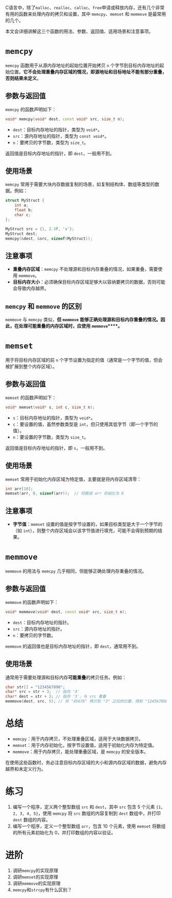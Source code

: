 C语言中，除了`malloc`、`realloc`、`calloc`、`free`申请或释放内存，还有几个非常有用的函数来处理内存的拷贝和设置，其中 `memcpy`、`memset` 和 `memmove` 是最常用的几个。

本文会详细讲解这三个函数的用法、参数、返回值、适用场景和注意事项。

# `memcpy`

`memcpy` 函数用于从源内存地址的起始位置开始拷贝 `n` 个字节到目标内存地址的起始位置。**它不会处理重叠内存区域的情况，即源地址和目标地址不能有部分重叠，否则结果未定义**。

## 参数与返回值

`memcpy` 的函数声明如下：

```C++
void* memcpy(void* dest, const void* src, size_t n);
```

- `dest`：目标内存地址的指针，类型为 `void*`。
- `src`：源内存地址的指针，类型为 `const void*`。
- `n`：要拷贝的字节数，类型为 `size_t`。

返回值是目标内存地址的指针，即 `dest`，一般用不到。

## 使用场景

`memcpy` 常用于需要大块内存数据复制的场景，如复制结构体、数组等类型的数据。例如：

```C++
struct MyStruct {
    int a;
    float b;
    char c;
};

MyStruct src = {1, 2.3f, 'x'};
MyStruct dest;
memcpy(&dest, &src, sizeof(MyStruct));
```

## 注意事项

- **重叠****内存****区域**：`memcpy` 不处理源和目标内存重叠的情况，如果重叠，需要使用 `memmove`。
- **目标****内存****大小**：必须确保目标内存区域足够大以容纳要拷贝的数据，否则可能会导致内存越界。

## `memcpy` 和 `memmove` 的区别

`memmove` 与 `memcpy` 类似，**但** **`memmove`** **能够正确处理源和目标****内存****重叠的情况。因此，在处理可能重叠的内存区域时，应使用** **`memmove`****。**

# `memset`

用于将目标内存区域的前 `n` 个字节设置为指定的值（通常是一个字节的值，但会被扩展到整个内存区域）。

## 参数与返回值

`memset` 的函数声明如下：

```C++
void* memset(void* s, int c, size_t n);
```

- `s`：目标内存地址的指针，类型为 `void*`。
- `c`：要设置的值，虽然参数类型是 `int`，但只使用其低字节（即一个字节的值）。
- `n`：要设置的字节数，类型为 `size_t`。

返回值是目标内存地址的指针，即 `s`，一般用不到。

## 使用场景

`memset` 常用于初始化内存区域为特定值，主要就是将内存区域清零：

```C++
int arr[10];
memset(arr, 0, sizeof(arr));  // 将数组 arr 初始化为 0
```

## 注意事项

- **字节值**：`memset` 设置的值是按字节设置的，如果目标类型是大于一个字节的（如 `int`），则整个内存区域会以该字节值进行填充，可能不会得到预期的结果。

# `memmove`

`memmove` 的用法与 `memcpy` 几乎相同，但能够正确处理内存重叠的情况。

## 参数与返回值

`memmove` 的函数声明如下：

```C++
void* memmove(void* dest, const void* src, size_t n);
```

- `dest`：目标内存地址的指针。
- `src`：源内存地址的指针。
- `n`：要拷贝的字节数。

`memmove` 的返回值也是目标内存地址的指针，即 `dest`，通常用不到。

## 使用场景

通常用于需要处理源和目标内存**可能重叠**的拷贝任务。例如：

```C++
char str[] = "1234567890";
char* src = str + 3;  // 指向 '4'
char* dest = str + 2; // 指向 '3'，与 src 重叠
memmove(dest, src, 5); // 将 "45678" 拷贝到 "3" 之后的位置，得到 "124567890"
```

# 总结

- `memcpy`：用于内存拷贝，不处理重叠区域，适用于大块数据拷贝。
- `memset`：用于内存初始化，按字节设置值，适用于初始化内存为特定值。
- `memmove`：用于内存拷贝，能处理重叠区域，是 `memcpy` 的安全版本。

在使用这些函数时，务必注意目标内存区域的大小和源内存区域的数据，避免内存越界和未定义行为。

# 练习

1. 编写一个程序，定义两个整型数组 `src` 和 `dest`，其中 `src` 包含 5 个元素 `{1, 2, 3, 4, 5}`，使用 `memcpy` 将 `src` 数组的内容复制到 `dest` 数组中，并打印 `dest` 数组的内容。
2. 编写一个程序，定义一个整型数组 `arr`，包含 10 个元素，使用 `memset` 将数组的所有元素初始化为 0，并打印数组的内容以验证。

# 进阶

1. 调研`memcpy`的实现原理
2. 调研`memset`的实现原理
3. 调研`memmove`的实现原理
4. `memcpy`和`strcpy`有什么区别？